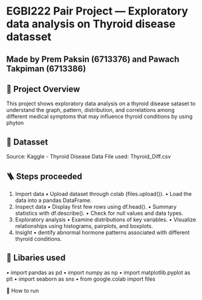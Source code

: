 # EGBI222 Pair Project — Exploratory data analysis on Thyroid disease datasset
## Made by Prem Paksin (6713376) and Pawach Takpiman (6713386)

## 🚩 Project Overview
  This project shows exploratory data analysis on a thyroid disease sataset to understand the graph, pattern, distribution, and correlations among different medical symptoms that may influence thyroid conditions by using phyton

## 🔣 Datasset
  Source: Kaggle - Thyroid Disease Data
  File used: Thyroid_Diff.csv

## 🪜 Steps proceeded
1. Import data
   • Upload dataset through colab (files.upload()).
   • Load the data into a pandas DataFrame.
2. Inspect data
   • Display first few rows using df.head().
   • Summary statistics with df.describe().
   • Check for null values and data types.
3. Exploratory analysis
   • Examine distributions of key variables.
   • Visualize relationships using histograms, pairplots, and boxplots.
4. Insight
   • dentify abnormal hormone patterns associated with different thyroid conditions.

## 🧠 Libaries used
   • import pandas as pd
   • import numpy as np
   • import matplotlib.pyplot as plt
   • import seaborn as sns
   • from google.colab import files

🚀 How to run
